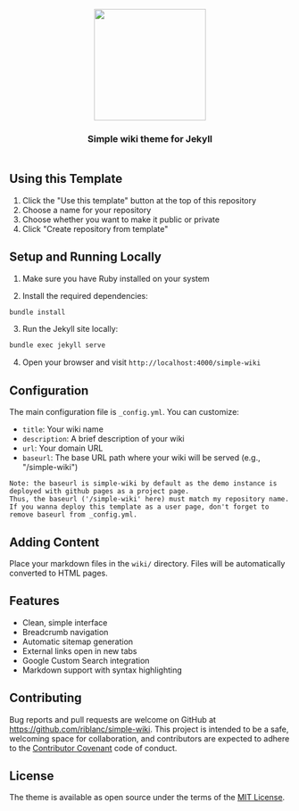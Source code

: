 <p align=center><img src="https://github.com/user-attachments/assets/5c043d7d-890e-4c68-88af-ac1df5fb9ce5" width="200px"/></p>
<h3 align=center>
    Simple wiki theme for Jekyll
  <br><br>
</h3>

## Using this Template

1. Click the "Use this template" button at the top of this repository
2. Choose a name for your repository
3. Choose whether you want to make it public or private
4. Click "Create repository from template"

## Setup and Running Locally

1. Make sure you have Ruby installed on your system

2. Install the required dependencies:
```bash
bundle install
```

3. Run the Jekyll site locally:
```bash
bundle exec jekyll serve
```

4. Open your browser and visit `http://localhost:4000/simple-wiki`

## Configuration

The main configuration file is `_config.yml`. You can customize:

- `title`: Your wiki name
- `description`: A brief description of your wiki
- `url`: Your domain URL
- `baseurl`: The base URL path where your wiki will be served (e.g., "/simple-wiki")

```
Note: the baseurl is simple-wiki by default as the demo instance is deployed with github pages as a project page.
Thus, the baseurl ('/simple-wiki' here) must match my repository name.
If you wanna deploy this template as a user page, don't forget to remove baseurl from _config.yml.
```

## Adding Content

Place your markdown files in the `wiki/` directory. Files will be automatically converted to HTML pages.

## Features

- Clean, simple interface
- Breadcrumb navigation
- Automatic sitemap generation
- External links open in new tabs
- Google Custom Search integration
- Markdown support with syntax highlighting

## Contributing

Bug reports and pull requests are welcome on GitHub at https://github.com/riblanc/simple-wiki. This project is intended to be a safe, welcoming space for collaboration, and contributors are expected to adhere to the [Contributor Covenant](https://www.contributor-covenant.org/) code of conduct.

## License

The theme is available as open source under the terms of the [MIT License](LICENSE).
